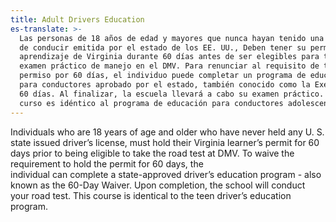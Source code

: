 ```yaml
---
title: Adult Drivers Education
es-translate: >-
  Las personas de 18 años de edad y mayores que nunca hayan tenido una licencia
  de conducir emitida por el estado de los EE. UU., Deben tener su permiso de
  aprendizaje de Virginia durante 60 días antes de ser elegibles para tomar el
  examen práctico de manejo en el DMV. Para renunciar al requisito de tener el
  permiso por 60 días, el individuo puede completar un programa de educación
  para conductores aprobado por el estado, también conocido como la Exención de
  60 días. Al finalizar, la escuela llevará a cabo su examen práctico. Este
  curso es idéntico al programa de educación para conductores adolescentes.
---
```

 Individuals who are 18 years of age and older who have never held any U. S. state issued driver’s license, must hold their Virginia learner’s permit for 60 days prior to being eligible to take the road test at DMV. To waive the requirement to hold the permit for 60 days, the individual can complete a state-approved driver’s education program - also known as the 60-Day Waiver. Upon completion, the school will conduct your road test. This course is identical to the teen driver’s education program.
